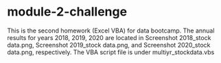 # module-2-challenge
This is the second homework (Excel VBA) for data bootcamp. 
The annual results for years 2018, 2019, 2020 are located in Screenshot 2018_stock data.png, Screenshot 2019_stock data.png, and Screenshot 2020_stock data.png, respectively.
The VBA script file is under multiyr_stockdata.vbs
